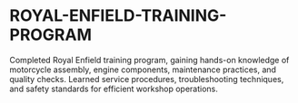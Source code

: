 # ROYAL-ENFIELD-TRAINING-PROGRAM
Completed Royal Enfield training program, gaining hands-on knowledge of motorcycle assembly, engine components, maintenance practices, and quality checks. Learned service procedures, troubleshooting techniques, and safety standards for efficient workshop operations.
